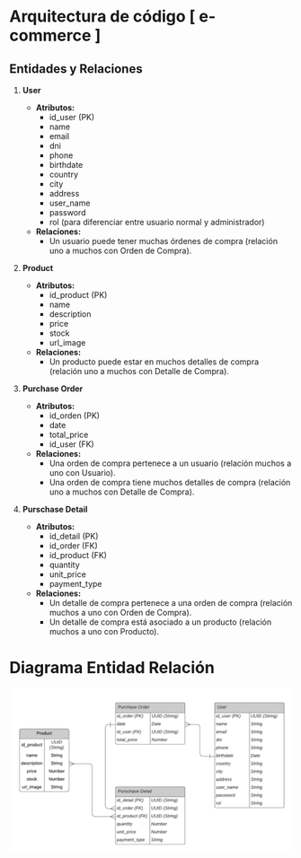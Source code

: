 # Arquitectura de código [ e-commerce ]

## Entidades y Relaciones

1. **User**

   - **Atributos:**
     - id_user (PK)
     - name
     - email
     - dni
     - phone
     - birthdate
     - country
     - city
     - address
     - user_name
     - password
     - rol (para diferenciar entre usuario normal y administrador)
   - **Relaciones:**
     - Un usuario puede tener muchas órdenes de compra (relación uno a muchos con Orden de Compra).

2. **Product**

   - **Atributos:**
     - id_product (PK)
     - name
     - description
     - price
     - stock
     - url_image
   - **Relaciones:**
     - Un producto puede estar en muchos detalles de compra (relación uno a muchos con Detalle de Compra).

3. **Purchase Order**

   - **Atributos:**
     - id_orden (PK)
     - date
     - total_price
     - id_user (FK)
   - **Relaciones:**
     - Una orden de compra pertenece a un usuario (relación muchos a uno con Usuario).
     - Una orden de compra tiene muchos detalles de compra (relación uno a muchos con Detalle de Compra).

4. **Purschase Detail**
   - **Atributos:**
     - id_detail (PK)
     - id_order (FK)
     - id_product (FK)
     - quantity
     - unit_price
     - payment_type
   - **Relaciones:**
     - Un detalle de compra pertenece a una orden de compra (relación muchos a uno con Orden de Compra).
     - Un detalle de compra está asociado a un producto (relación muchos a uno con Producto).

# Diagrama Entidad Relación

![DER e-commerce](<./assets/Diagrama ER de base de datos.png>)
